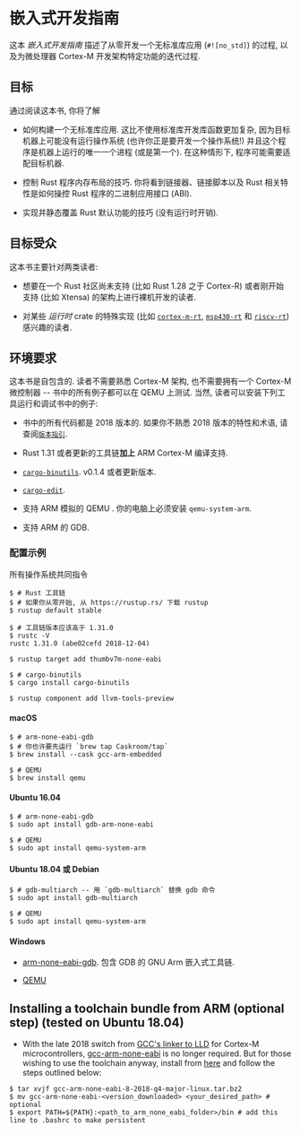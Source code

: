 <!--
# The embedonomicon
-->
# 嵌入式开发指南

<!--
The embedonomicon walks you through the process of creating a `#![no_std]` application from scratch
and through the iterative process of building architecture-specific functionality for Cortex-M
microcontrollers.
-->
这本 *嵌入式开发指南* 描述了从零开发一个无标准库应用 (`#![no_std]`) 的过程, 以及为微处理器 Cortex-M 开发架构特定功能的迭代过程.

<!--
## Objectives
-->
## 目标

<!--
By reading this book you will learn
-->
通过阅读这本书, 你将了解

<!--
- How to build a `#![no_std]` application. This is much more complex than building a `#![no_std]`
  library because the target system may not be running an OS (or you could be aiming to build an
  OS!) and the program could be the only process running in the target (or the first one).
  In that case, the program may need to be customized for the target system.
-->
- 如何构建一个无标准库应用. 这比不使用标准库开发库函数更加复杂, 因为目标机器上可能没有运行操作系统 (也许你正是要开发一个操作系统!) 并且这个程序是机器上运行的唯一一个进程 (或是第一个). 在这种情形下, 程序可能需要适配目标机器.

<!--
- Tricks to finely control the memory layout of a Rust program. You'll learn about linkers, linker
  scripts and about the Rust features that let you control a bit of the ABI of Rust programs.
-->
- 控制 Rust 程序内存布局的技巧. 你将看到链接器、链接脚本以及 Rust 相关特性是如何操控 Rust 程序的二进制应用接口 (ABI).

<!--
- A trick to implement default functionality that can be statically overridden (no runtime cost).
-->
- 实现并静态覆盖 Rust 默认功能的技巧 (没有运行时开销).

<!--
## Target audience
-->
## 目标受众

<!--
This book mainly targets to two audiences:
-->
这本书主要针对两类读者:

<!--
- People that wish to bootstrap bare metal support for an architecture that the ecosystem doesn't
  yet support (e.g. Cortex-R as of Rust 1.28), or for an architecture that Rust just gained support
  for (e.g. maybe Xtensa some time in the future).
-->
- 想要在一个 Rust 社区尚未支持 (比如 Rust 1.28 之于 Cortex-R) 或者刚开始支持 (比如 Xtensa) 的架构上进行裸机开发的读者.

<!--
- People that are curious about the unusual implementation of *runtime* crates like [`cortex-m-rt`],
  [`msp430-rt`] and [`riscv-rt`].
-->
- 对某些 *运行时* crate 的特殊实现 (比如 [`cortex-m-rt`], [`msp430-rt`] 和 [`riscv-rt`]) 感兴趣的读者.

[`cortex-m-rt`]: https://crates.io/crates/cortex-m-rt
[`msp430-rt`]: https://crates.io/crates/msp430-rt
[`riscv-rt`]: https://crates.io/crates/riscv-rt

<!--
## Translations

This book has been translated by generous volunteers. If you would like your
translation listed here, please open a PR to add it.

* [Japanese](https://tomoyuki-nakabayashi.github.io/embedonomicon/)
  ([repository](https://github.com/tomoyuki-nakabayashi/embedonomicon))
-->

<!--
## Requirements
-->
## 环境要求

<!--
This book is self contained. The reader doesn't need to be familiar with the
Cortex-M architecture, nor is access to a Cortex-M microcontroller needed -- all
the examples included in this book can be tested in QEMU. You will, however,
need to install the following tools to run and inspect the examples in this
book:
-->
这本书是自包含的. 读者不需要熟悉 Cortex-M 架构, 也不需要拥有一个 Cortex-M 微控制器 -- 书中的所有例子都可以在 QEMU 上测试. 当然, 读者可以安装下列工具运行和调试书中的例子:

<!--
- All the code in this book uses the 2018 edition. If you are not familiar with
  the 2018 features and idioms check the [`edition guide`].
-->
- 书中的所有代码都是 2018 版本的. 如果你不熟悉 2018 版本的特性和术语, 请查阅[`版本指引`].

<!--
- Rust 1.31 or a newer toolchain PLUS ARM Cortex-M compilation support.
-->
- Rust 1.31 或者更新的工具链**加上** ARM Cortex-M 编译支持.

<!--
- [`cargo-binutils`](https://github.com/japaric/cargo-binutils). v0.1.4 or newer.
-->
- [`cargo-binutils`](https://github.com/japaric/cargo-binutils). v0.1.4 或者更新版本.

- [`cargo-edit`](https://crates.io/crates/cargo-edit).

<!--
- QEMU with support for ARM emulation. The `qemu-system-arm` program must be
  installed on your computer.
-->
- 支持 ARM 模拟的 QEMU . 你的电脑上必须安装 `qemu-system-arm`.

<!--
- GDB with ARM support.
-->
- 支持 ARM 的 GDB.

[`版本指引`]: https://rust-lang-nursery.github.io/edition-guide/

<!--
### Example setup
-->
### 配置示例

<!--
Instructions common to all OSes
-->
所有操作系统共同指令

<!--
``` console
$ # Rust toolchain
$ # If you start from scratch, get rustup from https://rustup.rs/
$ rustup default stable

$ # toolchain should be newer than this one
$ rustc -V
rustc 1.31.0 (abe02cefd 2018-12-04)

$ rustup target add thumbv7m-none-eabi

$ # cargo-binutils
$ cargo install cargo-binutils

$ rustup component add llvm-tools-preview

```
-->
``` console
$ # Rust 工具链
$ # 如果你从零开始, 从 https://rustup.rs/ 下载 rustup
$ rustup default stable

$ # 工具链版本应该高于 1.31.0
$ rustc -V
rustc 1.31.0 (abe02cefd 2018-12-04)

$ rustup target add thumbv7m-none-eabi

$ # cargo-binutils
$ cargo install cargo-binutils

$ rustup component add llvm-tools-preview

```

#### macOS

<!-- 
``` console
$ # arm-none-eabi-gdb
$ # you may need to run `brew tap Caskroom/tap` first
$ brew install --cask gcc-arm-embedded

$ # QEMU
$ brew install qemu
```
-->
``` console
$ # arm-none-eabi-gdb
$ # 你也许要先运行 `brew tap Caskroom/tap`
$ brew install --cask gcc-arm-embedded

$ # QEMU
$ brew install qemu
```

#### Ubuntu 16.04

``` console
$ # arm-none-eabi-gdb
$ sudo apt install gdb-arm-none-eabi

$ # QEMU
$ sudo apt install qemu-system-arm
```

<!-- 
#### Ubuntu 18.04 or Debian
 -->
#### Ubuntu 18.04 或 Debian

<!-- 
``` console
$ # gdb-multiarch -- use `gdb-multiarch` when you wish to invoke gdb
$ sudo apt install gdb-multiarch

$ # QEMU
$ sudo apt install qemu-system-arm
```
-->
``` console
$ # gdb-multiarch -- 用 `gdb-multiarch` 替换 gdb 命令
$ sudo apt install gdb-multiarch

$ # QEMU
$ sudo apt install qemu-system-arm
```

#### Windows

<!-- 
- [arm-none-eabi-gdb](https://developer.arm.com/open-source/gnu-toolchain/gnu-rm/downloads).
  The GNU Arm Embedded Toolchain includes GDB.
-->
- [arm-none-eabi-gdb](https://developer.arm.com/open-source/gnu-toolchain/gnu-rm/downloads).
  包含 GDB 的 GNU Arm 嵌入式工具链.

- [QEMU](https://www.qemu.org/download/#windows)

## Installing a toolchain bundle from ARM (optional step) (tested on Ubuntu 18.04)
- With the late 2018 switch from
[GCC's linker to LLD](https://rust-embedded.github.io/blog/2018-08-2x-psa-cortex-m-breakage/) for Cortex-M 
microcontrollers, [gcc-arm-none-eabi][1] is no longer 
required.  But for those wishing to use the toolchain 
anyway, install from [here][1] and follow the steps outlined below:
``` console
$ tar xvjf gcc-arm-none-eabi-8-2018-q4-major-linux.tar.bz2
$ mv gcc-arm-none-eabi-<version_downloaded> <your_desired_path> # optional
$ export PATH=${PATH}:<path_to_arm_none_eabi_folder>/bin # add this line to .bashrc to make persistent
```
[1]: https://developer.arm.com/open-source/gnu-toolchain/gnu-rm/downloads
